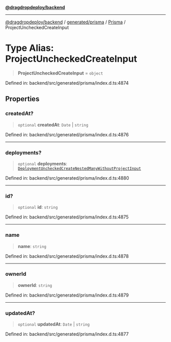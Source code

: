 [**@dragdropdeploy/backend**](../../../../../README.md)

***

[@dragdropdeploy/backend](../../../../../README.md) / [generated/prisma](../../../README.md) / [Prisma](../README.md) / ProjectUncheckedCreateInput

# Type Alias: ProjectUncheckedCreateInput

> **ProjectUncheckedCreateInput** = `object`

Defined in: backend/src/generated/prisma/index.d.ts:4874

## Properties

### createdAt?

> `optional` **createdAt**: `Date` \| `string`

Defined in: backend/src/generated/prisma/index.d.ts:4876

***

### deployments?

> `optional` **deployments**: [`DeploymentUncheckedCreateNestedManyWithoutProjectInput`](DeploymentUncheckedCreateNestedManyWithoutProjectInput.md)

Defined in: backend/src/generated/prisma/index.d.ts:4880

***

### id?

> `optional` **id**: `string`

Defined in: backend/src/generated/prisma/index.d.ts:4875

***

### name

> **name**: `string`

Defined in: backend/src/generated/prisma/index.d.ts:4878

***

### ownerId

> **ownerId**: `string`

Defined in: backend/src/generated/prisma/index.d.ts:4879

***

### updatedAt?

> `optional` **updatedAt**: `Date` \| `string`

Defined in: backend/src/generated/prisma/index.d.ts:4877
